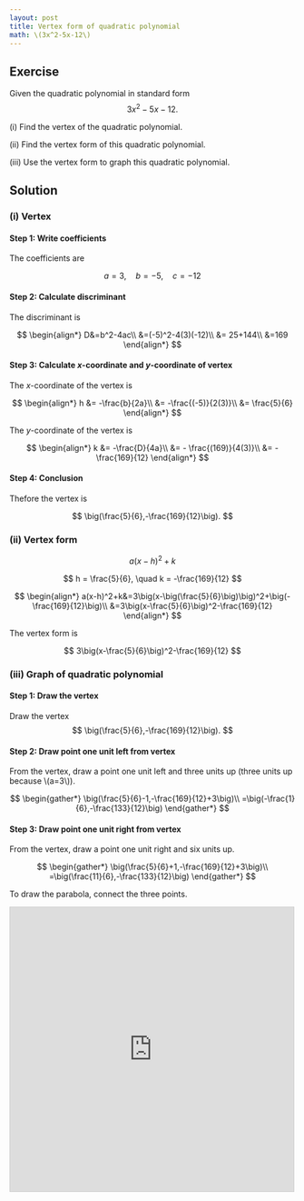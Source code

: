 ```yaml
---
layout: post
title: Vertex form of quadratic polynomial
math: \(3x^2-5x-12\)
---
```


## Exercise

Given the quadratic polynomial in standard form
$$
3x^2-5x-12.
$$

(i) Find the vertex of the quadratic polynomial.

(ii) Find the vertex form of this quadratic polynomial.

(iii) Use the vertex form to graph this quadratic polynomial.

## Solution

### (i) Vertex

#### Step 1: Write coefficients

The coefficients are

$$
a=3, \quad b=-5,\quad c=-12
$$

#### Step 2: Calculate discriminant

The discriminant is

$$
\begin{align*}
D&=b^2-4ac\\
&=(-5)^2-4(3)(-12)\\
&= 25+144\\
&=169
\end{align*}
$$

#### Step 3: Calculate *x*-coordinate and *y*-coordinate of vertex

The *x*-coordinate of the vertex is

$$
\begin{align*}
h &= -\frac{b}{2a}\\
&= -\frac{(-5)}{2(3)}\\
&= \frac{5}{6}
\end{align*}
$$

The *y*-coordinate of the vertex is

$$
\begin{align*}
k &= -\frac{D}{4a}\\
&= - \frac{(169)}{4(3)}\\
&= -\frac{169}{12}
\end{align*}
$$

#### Step 4: Conclusion

Thefore the vertex is

$$
\big(\frac{5}{6},-\frac{169}{12}\big).
$$

### (ii) Vertex form

$$
a(x-h)^2+k
$$

$$
h =  \frac{5}{6}, \quad k = -\frac{169}{12}
$$


$$
\begin{align*}
a(x-h)^2+k&=3\big(x-\big(\frac{5}{6}\big)\big)^2+\big(-\frac{169}{12}\big)\\
&=3\big(x-\frac{5}{6}\big)^2-\frac{169}{12}
\end{align*}
$$

The vertex form is

$$
3\big(x-\frac{5}{6}\big)^2-\frac{169}{12}
$$

### (iii) Graph of quadratic polynomial

#### Step 1: Draw the vertex

Draw the vertex
$$
\big(\frac{5}{6},-\frac{169}{12}\big).
$$

#### Step 2: Draw point one unit left from vertex

From the vertex, draw a point one unit left and three units up (three units up because \\(a=3\\)).

$$
\begin{gather*}
\big(\frac{5}{6}-1,-\frac{169}{12}+3\big)\\
=\big(-\frac{1}{6},-\frac{133}{12}\big)
\end{gather*}
$$

#### Step 3: Draw point one unit right from vertex

From the vertex, draw a point one unit right and six units up.

$$
\begin{gather*}
\big(\frac{5}{6}+1,-\frac{169}{12}+3\big)\\
=\big(\frac{11}{6},-\frac{133}{12}\big)
\end{gather*}
$$

To draw the parabola, connect the three points.

<iframe src="https://www.desmos.com/calculator/02xec7atkc?embed" width="500" height="500" style="border: 1px solid #ccc" frameborder=0></iframe>
